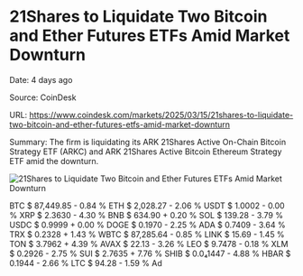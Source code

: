 # 21Shares to Liquidate Two Bitcoin and Ether Futures ETFs Amid Market Downturn

Date: 4 days ago

Source: CoinDesk

URL: https://www.coindesk.com/markets/2025/03/15/21shares-to-liquidate-two-bitcoin-and-ether-futures-etfs-amid-market-downturn

Summary: The firm is liquidating its ARK 21Shares Active On-Chain Bitcoin Strategy ETF (ARKC) and ARK 21Shares Active Bitcoin Ethereum Strategy ETF amid the downturn.

![21Shares to Liquidate Two Bitcoin and Ether Futures ETFs Amid Market Downturn](https://cdn.sanity.io/images/s3y3vcno/production/0fda186e57eed31cfc280d2fe680adfc47aaecde-1920x1280.jpg?auto=format)

BTC $ 87,449.85 \- 0.84 % ETH $ 2,028.27 \- 2.06 % USDT $ 1.0002 \- 0.00 % XRP $ 2.3630 \- 4.30 % BNB $ 634.90 \+ 0.20 % SOL $ 139.28 \- 3.79 % USDC $ 0.9999 \+ 0.00 % DOGE $ 0.1970 \- 2.25 % ADA $ 0.7409 \- 3.64 % TRX $ 0.2328 \+ 1.43 % WBTC $ 87,285.64 \- 0.85 % LINK $ 15.69 \- 1.45 % TON $ 3.7962 \+ 4.39 % AVAX $ 22.13 \- 3.26 % LEO $ 9.7478 \- 0.18 % XLM $ 0.2926 \- 2.75 % SUI $ 2.7635 \+ 7.76 % SHIB $ 0.0₄1447 \- 4.88 % HBAR $ 0.1944 \- 2.66 % LTC $ 94.28 \- 1.59 % Ad
